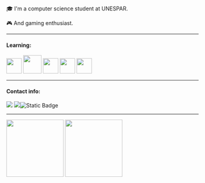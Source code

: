 :mortar_board: I'm a computer science student at UNESPAR.

:video_game: And gaming enthusiast.

---
#### Learning:

<img loading="lazy" src="https://cdn.jsdelivr.net/gh/devicons/devicon/icons/java/java-original.svg" width="40" height="40"/> <img loading="lazy" src="https://cdn.jsdelivr.net/gh/devicons/devicon/icons/mysql/mysql-original-wordmark.svg" width="48" height="48"/> <img loading="lazy" src="https://cdn.jsdelivr.net/gh/devicons/devicon/icons/html5/html5-original.svg" width="40" height="40"/> <img loading="lazy" src="https://cdn.jsdelivr.net/gh/devicons/devicon/icons/css3/css3-original.svg" width="40" height="40"/> <img loading="lazy" src="https://cdn.jsdelivr.net/gh/devicons/devicon/icons/javascript/javascript-original.svg" width="40" height="40"/>


---

#### Contact info:

<div>
<a href = "mailto:samuel20018@gmail.com"><img loading="lazy" src="https://img.shields.io/badge/samuel20018@gmail.com-d14836?style=for-the-badge&logo=gmail&logoColor=white" target="_blank"></a>
<a href="https://www.linkedin.com/in/samuel-salvador" target="_blank"><img loading="lazy" src="https://img.shields.io/badge/--samuel--salvador-%230077B5?style=for-the-badge&logo=linkedin&logoColor=white" target="_blank"></a><img alt="Static Badge" src="https://img.shields.io/badge/:badgeContent?logo=https%3A%2F%2Fwww.google.com%2Fsearch%3Fsca_esv%3D1e43933e99676cca%26sxsrf%3DADLYWIK2C9739doIHhc9S0bGIOK_YRhpXw%3A1737389922811%26q%3Dlinkedin%2Blogo%2Bfor%2Bbadge%26udm%3D2%26fbs%3DAEQNm0AuaLfhdrtx2b9ODfK0pnmi046uB92frSWoVskpBryHTtShVNbk-60xlcGTvYzJ-DKkEMNxV-kfsznyyrX_HVTEzQbDzxfDyzYva5vT8mavNo1egD8greyn6XcHvRnEMgv5p3GaeK-KavbRqc99XJuTO_D54veWoZog1sa0gPIf18OTZdsqucDDpi_VgvOspB_uZBSwG16iWqC_vuOWV4EE2tZhng%26sa%3DX%26ved%3D2ahUKEwiR2b3p2YSLAxXGILkGHYp5NZAQtKgLegQIFBAB%26biw%3D1745%26bih%3D828%26dpr%3D1.1%23vhid%3DJdyXos__tp7KHM%26vssid%3Dmosaic&link=https%3A%2F%2Fwww.linkedin.com%2Fin%2Fsamuel-salvador%2F">

</div>

---

<div>

<img loading="lazy" height="150em" src="https://github-readme-stats.vercel.app/api/top-langs/?username=Samuel-Salvador&layout=compact&show_icons=true&theme=dracula&include_all_commits=true&count_private=true"/>
<img loading="lazy" height="150em" src="https://github-readme-stats.vercel.app/api?username=Samuel-Salvador&show_icons=true&theme=dracula&include_all_commits=true&count_private=true"/>
</div>
